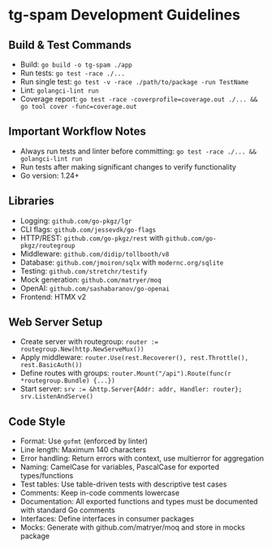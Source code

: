 # tg-spam Development Guidelines

## Build & Test Commands
- Build: `go build -o tg-spam ./app`
- Run tests: `go test -race ./...`
- Run single test: `go test -v -race ./path/to/package -run TestName`
- Lint: `golangci-lint run`
- Coverage report: `go test -race -coverprofile=coverage.out ./... && go tool cover -func=coverage.out`

## Important Workflow Notes
- Always run tests and linter before committing: `go test -race ./... && golangci-lint run`
- Run tests after making significant changes to verify functionality
- Go version: 1.24+

## Libraries
- Logging: `github.com/go-pkgz/lgr`
- CLI flags: `github.com/jessevdk/go-flags`
- HTTP/REST: `github.com/go-pkgz/rest` with `github.com/go-pkgz/routegroup`
- Middleware: `github.com/didip/tollbooth/v8`
- Database: `github.com/jmoiron/sqlx` with `modernc.org/sqlite`
- Testing: `github.com/stretchr/testify`
- Mock generation: `github.com/matryer/moq`
- OpenAI: `github.com/sashabaranov/go-openai`
- Frontend: HTMX v2

## Web Server Setup
- Create server with routegroup: `router := routegroup.New(http.NewServeMux())`
- Apply middleware: `router.Use(rest.Recoverer(), rest.Throttle(), rest.BasicAuth())`
- Define routes with groups: `router.Mount("/api").Route(func(r *routegroup.Bundle) {...})`
- Start server: `srv := &http.Server{Addr: addr, Handler: router}; srv.ListenAndServe()`

## Code Style
- Format: Use `gofmt` (enforced by linter)
- Line length: Maximum 140 characters
- Error handling: Return errors with context, use multierror for aggregation
- Naming: CamelCase for variables, PascalCase for exported types/functions
- Test tables: Use table-driven tests with descriptive test cases
- Comments: Keep in-code comments lowercase
- Documentation: All exported functions and types must be documented with standard Go comments
- Interfaces: Define interfaces in consumer packages
- Mocks: Generate with github.com/matryer/moq and store in mocks package